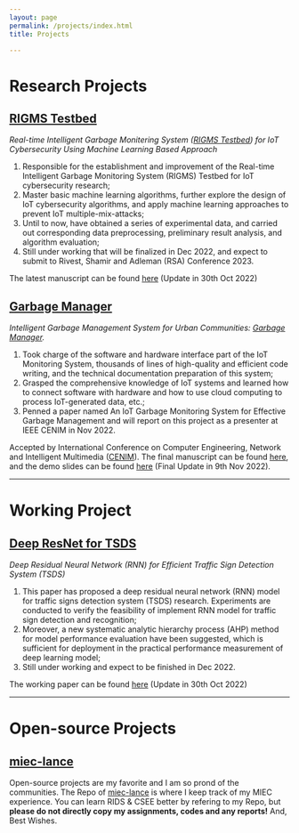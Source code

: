 ```yaml
---
layout: page
permalink: /projects/index.html
title: Projects

---
```


# Research Projects

## [RIGMS Testbed]

*Real-time Intelligent Garbage Monitering System ([RIGMS Testbed]) for IoT Cybersecurity Using Machine Learning Based Approach*

1. Responsible for the establishment and improvement of the Real-time Intelligent Garbage Monitoring System (RIGMS) Testbed for IoT cybersecurity research;
2. Master basic machine learning algorithms, further explore the design of IoT cybersecurity algorithms, and apply machine learning approaches to prevent IoT multiple-mix-attacks;
3. Until to now, have obtained a series of experimental data, and carried out corresponding data preprocessing, preliminary result analysis, and algorithm evaluation;
4. Still under working that will be finalized in Dec 2022, and expect to submit to Rivest, Shamir and Adleman (RSA) Conference 2023.

The latest manuscript can be found [here](https://caihanlin.com/mypaper/202210camb.pdf) (Update in 30th Oct 2022)

[RIGMS Testbed]:https://caihanlin.com/mypaper/202210camb.pdf

 

## [Garbage Manager]

*Intelligent Garbage Management System for Urban Communities: [Garbage Manager].*

1. Took charge of the software and hardware interface part of the IoT Monitoring System, thousands of lines of high-quality and efficient code writing, and the technical documentation preparation of this system;
1. Grasped the comprehensive knowledge of IoT systems and learned how to connect software with hardware and how to use cloud computing to process IoT-generated data, etc.;
1. Penned a paper named An IoT Garbage Monitoring System for Effective Garbage Management and will report on this project as a presenter at IEEE CENIM in Nov 2022.

Accepted by International Conference on Computer Engineering, Network and Intelligent Multimedia ([CENIM]). The final manuscript can be found [here](https://caihanlin.com/mypaper/202208cenim.pdf), and the demo slides can be found [here](https://caihanlin.com/mypaper/slides/2022-CENIM-Pre-v2.pdf) (Final Update in 9th Nov 2022).

[Garbage Manager]: https://caihanlin.com/mypaper/202208cenim.pdf

[CENIM]:http://cenim.its.ac.id/#pdfexpress

 





---



# Working Project

## [Deep ResNet for TSDS]

*Deep Residual Neural Network (RNN) for Efficient Traffic Sign Detection System (TSDS)*

1. This paper has proposed a deep residual neural network (RNN) model for traffic signs detection system (TSDS) research. Experiments are conducted to verify the feasibility of implement RNN model for traffic sign detection and recognition;
1. Moreover, a new systematic analytic hierarchy process (AHP) method for model performance evaluation have been suggested, which is sufficient for deployment in the practical performance measurement of deep learning model;
1. Still under working and expect to be finished in Dec 2022.

The working paper can be found [here](https://caihanlin.com/mypaper/ResNet-TSDS-v1-1029.pdf ) (Update in 30th Oct 2022)

[Deep ResNet for TSDS]: https://caihanlin.com/mypaper/ResNet-TSDS-v1-1029.pdf







---

# Open-source Projects

## [miec-lance]

Open-source projects are my favorite and I am so prond of the communities. The Repo of [miec-lance] is where I keep track of my MIEC experience. You can learn RIDS & CSEE better by refering to my Repo, but **please do not directly copy my assignments, codes and any reports!** And, Best Wishes.

[miec-lance]:https://github.com/GuangLun2000/miec-lance









